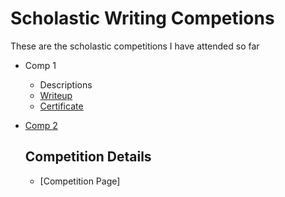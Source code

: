# Scholastic Writing Competions
These are the scholastic competitions I have attended so far
* Comp 1
  * Descriptions
  * [Writeup]()
  * [Certificate]()
* [Comp 2]()

  ## Competition Details
  * [Competition Page]
